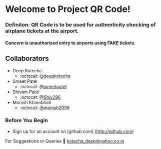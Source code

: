 # Welcome to Project QR Code!

### Definiton: QR Code is to be used for authenticity checking of airplane tickets at the airport.
####           Concern is unauthorized entry to airports using FAKE tickets.


## Collaborators

- Deep Kotecha
  - :octocat: [@deepkotecha](http://github.com/deepkotecha)
- Smeet Patel
  - :octocat: [@smeetpatel](http://github.com/smeetpatel)
- Shivam Patel
  - :octocat: [@Shiv296](http://github.com/shiv296)
- Monish Khambhati
  - :octocat: [@monish2096](http://github.com/monish2096)


### Before You Begin
- Sign up for an account on [github.com] (http://github.com)

For Suggestions or Queries :email: [kotecha_deep@yahoo.co.in](mailto:kotecha_deep@yahoo.co.in)

